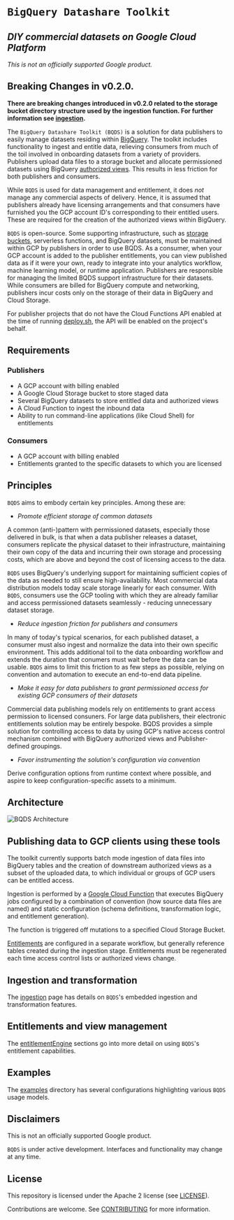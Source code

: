 # ```BigQuery Datashare Toolkit```
## _DIY commercial datasets on Google Cloud Platform_

_This is not an officially supported Google product._

## Breaking Changes in v0.2.0.
__There are breaking changes introduced in v0.2.0 related to the storage bucket directory structure used by the ingestion function. For further information see [ingestion](/ingestion/README.md).__

The ```BigQuery Datashare Toolkit (BQDS)``` is a solution for data publishers to easily manage datasets residing within [BigQuery](https://cloud.google.com/bigquery/). The toolkit includes functionality to ingest and entitle data, relieving consumers from much of the toil involved in onboarding datasets from a variety of providers. Publishers upload data files to a storage bucket and allocate permissioned datasets using BigQuery [authorized views](https://cloud.google.com/bigquery/docs/authorized-views). This results in less friction for both publishers and consumers.

While ```BQDS``` is used for data management and entitlement, it does *not* manage any commercial aspects of delivery. Hence, it is assumed that publishers already have licensing arrangements and that consumers have furnished you the GCP account ID's corresponding to their entitled users. These are required for the creation of the authorized views within BigQuery.

```BQDS``` is open-source. Some supporting infrastructure, such as [storage buckets](https://cloud.google.com/storage/), serverless functions, and BigQuery datasets, must be maintained within GCP by publishers in order to use BQDS. As a consumer, when your GCP account is added to the publisher entitlements, you can view published data as if it were your own, ready to integrate into your analytics workflow, machine learning model, or runtime application. Publishers are responsible for managing the limited BQDS support infrastructure for their datasets. While consumers are billed for BigQuery compute and networking, publishers incur costs only on the storage of their data in BigQuery and Cloud Storage.

For publisher projects that do not have the Cloud Functions API enabled at the time of running [deploy.sh](ingestion/bin/deploy.sh), the API will be enabled on the project's behalf.

## Requirements

### Publishers

- A GCP account with billing enabled
- A Google Cloud Storage bucket to store staged data
- Several BigQuery datasets to store entitled data and authorized views
- A Cloud Function to ingest the inbound data
- Ability to run command-line applications (like Cloud Shell) for entitlements

### Consumers

- A GCP account with billing enabled
- Entitlements granted to the specific datasets to which you are licensed


## Principles

```BQDS``` aims to embody certain key principles. Among these are:

- _Promote efficient storage of common datasets_

A common (anti-)pattern with permissioned datasets, especially those delivered in bulk, is that when a data publisher releases a dataset, consumers replicate the physical dataset to their infrastructure, maintaining their own copy of the data and incurring their own storage and processing costs, which are above and beyond the cost of licensing access to the data.

```BQDS``` uses BigQuery's underlying support for maintaining sufficient copies of the data as needed to still ensure high-availability. Most commercial data distribution models today scale storage linearly for each consumer. With ```BQDS```, consumers use the GCP tooling with which they are already familiar and access permissioned datasets seamlessly - reducing unnecessary dataset storage.

- _Reduce ingestion friction for publishers and consumers_

In many of today's typical scenarios, for each published dataset, a consumer must also ingest and normalize the data into their own specific environment. This adds additional toil to the data onboarding workflow and extends the duration that conumers must wait before the data can be usable. ```BQDS``` aims to limit this friction to as few steps as possible, relying on convention and automation to execute an end-to-end data pipeline.

- _Make it easy for data publishers to grant permissioned access for existing GCP consumers of their datasets_

Commercial data publishing models rely on entitlements to grant access permission to licensed consuners. For large data publishers, their electronic entitlements solution may be entirely bespoke. BQDS provides a simple solution for controlling access to data by using GCP's native access control mechanism combined with BigQuery authorized views and Publisher-defined groupings.

- _Favor instrumenting the solution's configuration via convention_

Derive configuration options from runtime context where possible, and aspire to keep configuration-specific assets to a minimum.

## Architecture

![BQDS Architecture](architecture.png "BQDS Architecture")

## Publishing data to GCP clients using these tools

The toolkit currently supports batch mode ingestion of data files into BigQuery tables and the creation of downstream authorized views as a subset of the uploaded data, to which individual or groups of GCP users can be entitled access.

Ingestion is performed by a [Google Cloud Function](https://cloud.google.com/functions/) that executes BigQuery jobs configured by a combination of convention (how source data files are named) and static configuration (schema definitions, transformation logic, and entitlement generation).

The function is triggered off mutations to a specified Cloud Storage Bucket.

[Entitlements](entitlements) are configured in a separate workflow, but generally reference tables created during the ingestion stage. Entitlements must be regenerated each time access control lists or authorized views change.

## Ingestion and transformation

The [ingestion](ingestion) page has details on `BQDS`'s embedded ingestion and transformation features.

## Entitlements and view management
The [entitlementEngine](entitlements) sections go into more detail on using `BQDS`'s  entitlement capabilities.

## Examples
The [examples](examples) directory has several configurations highlighting various `BQDS` usage models.

## Disclaimers

This is not an officially supported Google product.

`BQDS` is under active development. Interfaces and functionality may change at any time.

## License

This repository  is licensed under the Apache 2 license (see [LICENSE](LICENSE.txt)).

Contributions are welcome. See [CONTRIBUTING](CONTRIBUTING.md) for more information.
